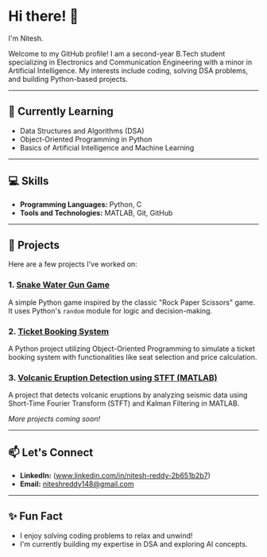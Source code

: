 # Hi there! 👋  
I'm Nitesh.

Welcome to my GitHub profile! I am a second-year B.Tech student specializing in Electronics and Communication Engineering with a minor in Artificial Intelligence. My interests include coding, solving DSA problems, and building Python-based projects.

---

## 🌱 Currently Learning
- Data Structures and Algorithms (DSA)
- Object-Oriented Programming in Python
- Basics of Artificial Intelligence and Machine Learning

---

## 💻 Skills
- **Programming Languages:** Python, C
- **Tools and Technologies:** MATLAB, Git, GitHub

---

## 📂 Projects  
Here are a few projects I've worked on:

### 1. [Snake Water Gun Game](https://github.com/Niteshhh14/Snake-Water-Gun-Game)
A simple Python game inspired by the classic "Rock Paper Scissors" game. It uses Python's `random` module for logic and decision-making.

### 2. [Ticket Booking System](https://github.com/Niteshhh14/Ticket-Booking-System)  
A Python project utilizing Object-Oriented Programming to simulate a ticket booking system with functionalities like seat selection and price calculation.

### 3. [Volcanic Eruption Detection using STFT (MATLAB)](https://github.com/Niteshhh14/Volcanic-Eruption-Detection)
A project that detects volcanic eruptions by analyzing seismic data using Short-Time Fourier Transform (STFT) and Kalman Filtering in MATLAB.

*More projects coming soon!*

---

## 📫 Let's Connect  
- **LinkedIn:** (www.linkedin.com/in/nitesh-reddy-2b651b2b7)  
- **Email:** [niteshreddy148@gmail.com](mailto:niteshreddy148@gmail.com)  

---

## ✨ Fun Fact  
- I enjoy solving coding problems to relax and unwind!  
- I'm currently building my expertise in DSA and exploring AI concepts.
